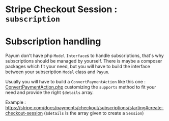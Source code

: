 # Stripe Checkout Session : `subscription`

# Subscription handling

Payum don't have php `Model` `Interface`s to handle subscriptions, that's why subscriptions should be
managed by yourself. There is maybe a composer packages which fit your need,
but you will have to build the interface between your subscription `Model` class and `Payum`.

Usually you will have to build a `ConvertPaymentAction` like this one : [ConvertPaymentAction.php](https://github.com/workup/SyliusPayumStripePlugin/blob/master/src/Action/ConvertPaymentAction.php)
customizing the `supports` method to fit your need and provide the right `$details` array.

Example : https://stripe.com/docs/payments/checkout/subscriptions/starting#create-checkout-session (`$details` is the array given to create a `Session`)
